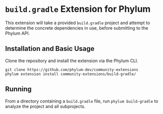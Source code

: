 # `build.gradle` Extension for Phylum
This extension will take a provided `build.gradle` project and attempt to determine the concrete dependencies in use, before submitting to the Phylum API.

## Installation and Basic Usage
Clone the repository and install the extension via the Phylum CLI.

```console
git clone https://github.com/phylum-dev/community-extensions
phylum extension install community-extensions/build-gradle/
```

## Running
From a directory containing a `build.gradle` file, run `phylum build-gradle` to analyze the project and all subprojects.

